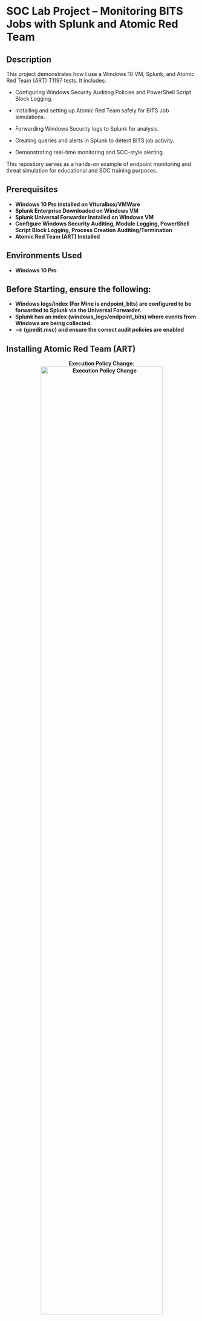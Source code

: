 <h1>SOC Lab Project – Monitoring BITS Jobs with Splunk and Atomic Red Team</h1>

<h2>Description</h2>
This project demonstrates how I use a Windows 10 VM, Splunk, and Atomic Red Team (ART) T1197 tests. It includes:

- Configuring Windows Security Auditing Policies and PowerShell Script Block Logging.

- Installing and setting up Atomic Red Team safely for BITS Job simulations.

- Forwarding Windows Security logs to Splunk for analysis.

- Creating queries and alerts in Splunk to detect BITS job activity.

- Demonstrating real-time monitoring and SOC-style alerting.

This repository serves as a hands-on example of endpoint monitoring and threat simulation for educational and SOC training purposes.
<br />


<h2>Prerequisites</h2>

- <b>Windows 10 Pro installed on Vituralbox/VMWare</b> 
- <b>Splunk Enterprise Downloaded on Windows VM</b>
- <b>Splunk Universal Forwarder Installed on Windows VM</b>
- <b>Configure Windows Security Auditing, Module Logging, PowerShell Script Block Logging, Process Creation Auditing/Termination</b>
- <b>Atomic Red Team (ART) Installed<b>

<h2>Environments Used </h2>

- <b>Windows 10 Pro</b>

<h2>Before Starting, ensure the following:</h2>

- <b>Windows logs/index (For Mine is endpoint_bits) are configured to be forwarded to Splunk via the Universal Forwarder.</b> 
- <b>Splunk has an index (windows_logs/endpoint_bits) where events from Windows are being collected.</b>
- <b>--> (gpedit.msc) and ensure the correct audit policies are enabled</b>

<h2>Installing Atomic Red Team (ART)</h2>

<p align="center">
Execution Policy Change: <br/>
<img src="https://i.imgur.com/Q4LJ5Z5.png" height="80%" width="80%" alt="Execution Policy Change"/>
<br />
<br />
Installing ART in PowerShell:  <br/>
<img src="https://i.imgur.com/iVldkfx.png" height="80%" width="80%" alt="Installing ART in PowerShell"/>
  
  - "IEX (IWR 'https://raw.githubusercontent.com/redcanaryco/invoke-atomicredteam/master/install-atomicredteam.ps1' -UseBasicParsing);
Install-AtomicRedTeam"

<p align="center">
<img src="https://i.imgur.com/Ig6asUP.png" height="80%" width="80%" alt="Excluding ART Folder"/>

- Go to Windows Security and Exclude the Atomic Red Team (ART) Folder.
<p align="center">
<img src="https://i.imgur.com/OhOBrUa.png" height="80%" width="80%" alt="Installing ART in PowerShell"/>

  
<br />

  <h2>Configuring Module Logging & Powershell Script Block Logging</h2>
  
<br />
<p align="center">
Enabling Module Logging:  <br/>
<img src="https://i.imgur.com/JJ3Rwij.png" height="80%" width="80%" alt="Enabling Module Logging"/>
<br />
<br />
    
  <p align="center">
Enabling PowerShell Script Block Logging: <br/>

<p align="center">
<img src="https://i.imgur.com/wDK86Om.png" height="80%" width="80%" alt="Enabling PowerShell Script Block Logging"/>
<br />
<br />
________________________________________________________________________________________________________
  
 <h2>Configuring Local Event Logs</h2>
<br />
<p align="center">
Local Event Log Collection in Splunk:  <br/>
<img src="https://i.imgur.com/S58munR.png" height="80%" width="80%" alt="Configuring Local Event Logs"/>
<br />
<br />
  
- <b></b>Enable Application, Security, System for Event Log Collection</b>

 <p align="center">
 Configuring Event Log Collection in inputs.conf: <br/>
<img src="https://i.imgur.com/9TtJccv.png" height="80%" width="80%" alt="Configuring Event Log Collection in inputs.conf"/>
<br />
   
   - Go inside the Splunk Universal Forwarder, edit the inputs.conf, and add the 2 following.
   
   - [WinEventLog://Microsoft-Windows-Windows Defender/Operational] disabled = 0 index = endpoint_bits
     
   - [WinEventLog://Microsoft-Windows-PowerShell/Operational] disabled = 0 index = endpoint_bits
<br />
<br />

________________________________________________________________________________________________________

<h2>Testing BITS Jobs & Creating Alerts</h2>
<br />
<p align="center">
BITS Jobs:  <br/>
<img src="https://i.imgur.com/IFlYY5L.png" height="80%" width="80%" alt="BITS Jobs"/>
<br />
<br />
    
- <b>Background Intelligent Transfer Service (BITS) jobs are Windows processes used to transfer files in the background. In cybersecurity, BITS can be abused by attackers to move files or execute commands stealthily, making them a key technique for SOC analysts to monitor in endpoint detection and response workflows.</b>

 <p align="center">
 Testing BITS Jobs: <br/>
<img src="https://i.imgur.com/BFdQN86.png" height="80%" width="80%" alt="Testing BITS Jobs"/>
<br />
<br />
  
<p align="center">
  BITS Jobs in Splunk:  <br/>
<img src="https://i.imgur.com/kDGhg3A.png" height="80%" width="80%" alt="BITS Jobs in Splunk"/>
<br />
<br />
  
<p align="center">
  Creating Alerts For BITS Jobs:  <br/>
<img src="https://i.imgur.com/UTOK7DU.png" height="80%" width="80%" alt="Creating Alerts For BITS Jobs"/>
<br />

- <b> index="endpoint_bits" sourcetype="WinEventLog:Security" | search "bitsadmin.exe" OR "AtomicRedTeam_T1197"

<br />
<br />

<p align="center">
  Triggered Alerts For BITS Jobs:  <br/>
<img src="https://i.imgur.com/wIsdkzR.png" height="80%" width="80%" alt="Triggered Alerts For BITS Jobs"/>
<br />


- https://github.com/galbachjr
________________________________________________________________________________________________________
  

</p>



